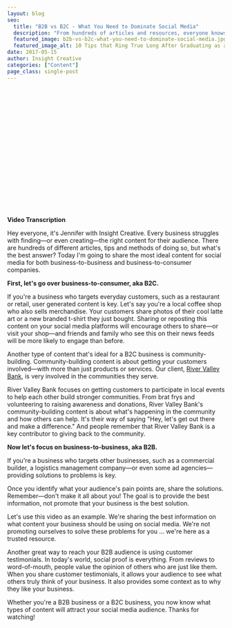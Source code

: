 ```yaml
---
layout: blog
seo:
  title: "B2B vs B2C - What You Need to Dominate Social Media"
  description: "From hundreds of articles and resources, everyone knows that sharing content on social media is key ... but what's the correct approach? Social Media Coordinator Jennifer Rogers illustrates what content is best for B2B and B2C companies."
  featured_image: b2b-vs-b2c-what-you-need-to-dominate-social-media.jpg
  featured_image_alt: 10 Tips that Ring True Long After Graduating as a Creative
date: 2017-05-15
author: Insight Creative
categories: ["Content"]
page_class: single-post
---
```


<script src="https://fast.wistia.com/embed/medias/ga7iqrq14y.jsonp" async></script><script src="https://fast.wistia.com/assets/external/E-v1.js" async></script><div class="wistia_responsive_padding" style="padding:56.25% 0 0 0;position:relative;"><div class="wistia_responsive_wrapper" style="height:100%;left:0;position:absolute;top:0;width:100%;"><span class="wistia_embed wistia_async_ga7iqrq14y popover=true popoverAnimateThumbnail=true videoFoam=true" style="display:inline-block;height:100%;position:relative;width:100%">&nbsp;</span></div></div>

**Video Transcription**

Hey everyone, it's Jennifer with Insight Creative. Every business struggles with finding—or even creating—the right content for their audience. There are hundreds of different articles, tips and methods of doing so, but what's the best answer? Today I'm going to share the most ideal content for social media for both business-to-business and business-to-consumer companies.

**First, let's go over business-to-consumer, aka B2C.**

If you're a business who targets everyday customers, such as a restaurant or retail, user generated content is key. Let's say you're a local coffee shop who also sells merchandise. Your customers share photos of their cool latte art or a new branded t-shirt they just bought. Sharing or reposting this content on your social media platforms will encourage others to share—or visit your shop—and friends and family who see this on their news feeds will be more likely to engage than before.

Another type of content that's ideal for a B2C business is community-building. Community-building content is about getting your customers involved—with more than just products or services. Our client, <a href="https://www.rivervalleybank.com/" target="_blank" rel="noopener noreferrer">River Valley Bank</a>, is very involved in the communities they serve.

River Valley Bank focuses on getting customers to participate in local events to
help each other build stronger communities. From brat frys and volunteering to raising awareness and donations, River Valley Bank's community-building content is about what's happening in the community and how others can help. It's their way of saying "Hey, let's get out there and make a difference." And people remember that River Valley Bank is a key contributor to giving back to the community.

**Now let's focus on business-to-business, aka B2B.**

If you're a business who targets other businesses, such as a commercial builder, a logistics management company—or even some ad agencies—providing solutions to problems is key.

Once you identify what your audience's pain points are, share the solutions. Remember—don't make it all about you! The goal is to provide the best information, not promote that your business is the best solution.

Let's use this video as an example. We're sharing the best information on what content your business should be using on social media. We're not promoting ourselves to solve these problems for you ... we're here as a trusted resource.

Another great way to reach your B2B audience is using customer testimonials. In today's world, social proof is everything. From reviews to word-of-mouth, people value the opinion of others who are just like them. When you share customer testimonials, it allows your audience to see what others truly think of your business. It also provides some context as to why they like your business.

Whether you're a B2B business or a B2C business, you now know what types of content will attract your social media audience. Thanks for watching!
